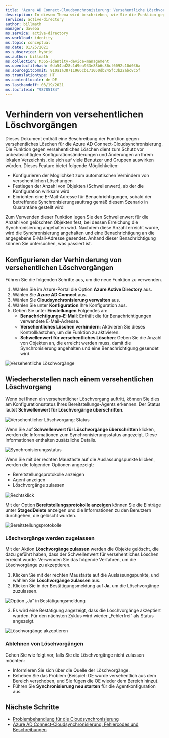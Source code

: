 ```yaml
---
title: 'Azure AD Connect-Cloudsynchronisierung: Versehentliche Löschvorgänge'
description: In diesem Thema wird beschrieben, wie Sie die Funktion gegen versehentliches Löschen verwenden, um unerwünschte Löschvorgänge zu verhindern.
services: active-directory
author: billmath
manager: daveba
ms.service: active-directory
ms.workload: identity
ms.topic: conceptual
ms.date: 01/25/2021
ms.subservice: hybrid
ms.author: billmath
ms.collection: M365-identity-device-management
ms.openlocfilehash: 0da54bd28c1d9ea933e88b6c86cf6092c10d036a
ms.sourcegitcommit: 910a1a38711966cb171050db245fc3b22abc8c5f
ms.translationtype: HT
ms.contentlocale: de-DE
ms.lasthandoff: 03/19/2021
ms.locfileid: "98785184"
---
```

# <a name="accidental-delete-prevention"></a>Verhindern von versehentlichen Löschvorgängen

Dieses Dokument enthält eine Beschreibung der Funktion gegen versehentliches Löschen für die Azure AD Connect-Cloudsynchronisierung.  Die Funktion gegen versehentliches Löschen dient zum Schutz vor unbeabsichtigten Konfigurationsänderungen und Änderungen an Ihrem lokalen Verzeichnis, die sich auf viele Benutzer und Gruppen auswirken würden.  Dieses Feature bietet folgende Möglichkeiten:

- Konfigurieren der Möglichkeit zum automatischen Verhindern von versehentlichen Löschungen 
- Festlegen der Anzahl von Objekten (Schwellenwert), ab der die Konfiguration wirksam wird 
- Einrichten eine E-Mail-Adresse für Benachrichtigungen, sobald der betreffende Synchronisierungsauftrag gemäß diesem Szenario in Quarantäne gestellt wird 

Zum Verwenden dieser Funktion legen Sie den Schwellenwert für die Anzahl von gelöschten Objekten fest, bei dessen Erreichung die Synchronisierung angehalten wird.  Nachdem diese Anzahl erreicht wurde, wird die Synchronisierung angehalten und eine Benachrichtigung an die angegebene E-Mail-Adresse gesendet.  Anhand dieser Benachrichtigung können Sie untersuchen, was passiert ist.


## <a name="configure-accidental-delete-prevention"></a>Konfigurieren der Verhinderung von versehentlichen Löschvorgängen
Führen Sie die folgenden Schritte aus, um die neue Funktion zu verwenden.


1.  Wählen Sie im Azure-Portal die Option **Azure Active Directory** aus.
2.  Wählen Sie **Azure AD Connect** aus.
3.  Wählen Sie **Cloudsynchronisierung verwalten** aus.
4. Wählen Sie unter **Konfiguration** Ihre Konfiguration aus.
5. Geben Sie unter **Einstellungen** Folgendes an:
    - **Benachrichtigungs-E-Mail**: Enthält die für Benachrichtigungen verwendete E-Mail-Adresse.
    - **Versehentliches Löschen verhindern**: Aktivieren Sie dieses Kontrollkästchen, um die Funktion zu aktivieren.
    - **Schwellenwert für versehentliches Löschen**: Geben Sie die Anzahl von Objekten an, die erreicht werden muss, damit die Synchronisierung angehalten und eine Benachrichtigung gesendet wird.

![Versehentliche Löschvorgänge](media/how-to-accidental-deletes/accident-1.png)

## <a name="recovering-from-an-accidental-delete-instance"></a>Wiederherstellen nach einem versehentlichen Löschvorgang
Wenn bei Ihnen ein versehentlicher Löschvorgang auftritt, können Sie dies am Konfigurationsstatus Ihres Bereitstellungs-Agents erkennen.  Der Status lautet **Schwellenwert für Löschvorgänge überschritten**.
 
![Versehentlicher Löschvorgang: Status](media/how-to-accidental-deletes/delete-1.png)

Wenn Sie auf **Schwellenwert für Löschvorgänge überschritten** klicken, werden die Informationen zum Synchronisierungsstatus angezeigt.  Diese Informationen enthalten zusätzliche Details. 
 
 ![Synchronisierungsstatus](media/how-to-accidental-deletes/delete-2.png)

Wenn Sie mit der rechten Maustaste auf die Auslassungspunkte klicken, werden die folgenden Optionen angezeigt:
 - Bereitstellungsprotokolle anzeigen
 - Agent anzeigen
 - Löschvorgänge zulassen

 ![Rechtsklick](media/how-to-accidental-deletes/delete-3.png)

Mit der Option **Bereitstellungsprotokolle anzeigen** können Sie die Einträge unter **StagedDelete** anzeigen und die Informationen zu den Benutzern durchgehen, die gelöscht wurden.
 
 ![Bereitstellungsprotokolle](media/how-to-accidental-deletes/delete-7.png)

### <a name="allowing-deletes"></a>Löschvorgänge werden zugelassen

Mit der Aktion **Löschvorgänge zulassen** werden die Objekte gelöscht, die dazu geführt haben, dass der Schwellenwert für versehentliches Löschen erreicht wurde.  Verwenden Sie das folgende Verfahren, um die Löschvorgänge zu akzeptieren.  

1. Klicken Sie mit der rechten Maustaste auf die Auslassungspunkte, und wählen Sie **Löschvorgänge zulassen** aus.
2. Klicken Sie in der Bestätigungsmeldung auf **Ja**, um die Löschvorgänge zuzulassen.
 
 ![Option „Ja“ in Bestätigungsmeldung](media/how-to-accidental-deletes/delete-4.png)

3. Es wird eine Bestätigung angezeigt, dass die Löschvorgänge akzeptiert wurden. Für den nächsten Zyklus wird wieder „Fehlerfrei“ als Status angezeigt. 
 
 ![Löschvorgänge akzeptieren](media/how-to-accidental-deletes/delete-8.png)

### <a name="rejecting-deletions"></a>Ablehnen von Löschvorgängen

Gehen Sie wie folgt vor, falls Sie die Löschvorgänge nicht zulassen möchten:
- Informieren Sie sich über die Quelle der Löschvorgänge.
- Beheben Sie das Problem (Beispiel: OE wurde versehentlich aus dem Bereich verschoben, und Sie fügen die OE wieder dem Bereich hinzu).
- Führen Sie **Synchronisierung neu starten** für die Agentkonfiguration aus.

## <a name="next-steps"></a>Nächste Schritte 

- [Problembehandlung für die Cloudsynchronisierung](how-to-troubleshoot.md)
- [Azure AD Connect-Cloudsynchronisierung: Fehlercodes und Beschreibungen](reference-error-codes.md)
 

